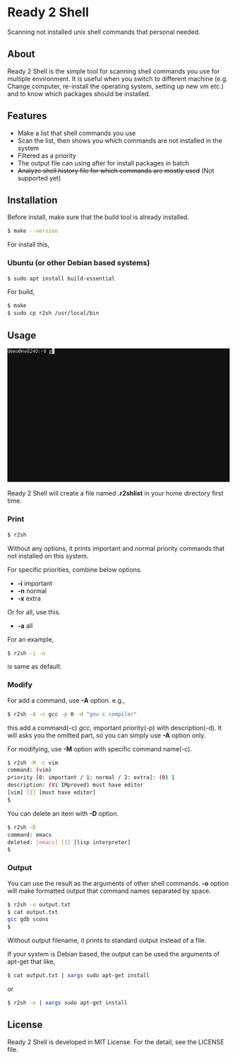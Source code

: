Ready 2 Shell
=============
Scanning not installed unix shell commands that personal needed.

About
-----
Ready 2 Shell is the simple tool for scanning shell commands you use for multiple environment.
It is useful when you switch to different machine (e.g. Change computer, re-install the operating system, setting up new vm etc.) and to know which packages should be installed.

Features
--------
* Make a list that shell commands you use
* Scan the list, then shows you which commands are not installed in the system
* Filtered as a priority
* The output file can using after for install packages in batch
* ~~Analyze shell history file for which commands are mostly used~~ (Not supported yet)

Installation
------------
Before install, make sure that the build tool is already installed.
```sh
$ make --version
```
For install this,
### Ubuntu (or other Debian based systems)
```sh
$ sudo apt install build-essential
```
For build,
```sh
$ make
$ sudo cp r2sh /usr/local/bin
```

Usage
-----
![demo](https://raw.githubusercontent.com/hardboiled65/Ready-2-Shell/master/doc/r2shdemo.gif)

Ready 2 Shell will create a file named **.r2shlist** in your home directory first time.
### Print
```sh
$ r2sh
```
Without any options, it prints important and normal priority commands that not installed on this system.

For specific priorities, combine below options.
* **-i** important
* **-n** normal
* **-x** extra

Or for all, use this.
* **-a** all

For an example,
```sh
$ r2sh -i -n
```
is same as default.

### Modify
For add a command, use **-A** option. e.g.,
```sh
$ r2sh -A -c gcc -p 0 -d "gnu c compiler"
```
this add a command(-c) *gcc*, important priority(-p) with description(-d).
It will asks you the omitted part, so you can simply use **-A** option only.

For modifying, use **-M** option with specific command name(-c).
```sh
$ r2sh -M -c vim
command: (vim)
priority [0: important / 1: normal / 2: extra]: (0) 1
description: (Vi IMproved) must have editor
[vim] [1] [must have editor]
$ 
```

You can delete an item with **-D** option.
```sh
$ r2sh -D
command: emacs
deleted: [emacs] [1] [lisp interpreter]
$ 
```

### Output
You can use the result as the arguments of other shell commands.
**-o** option will make formatted output that command names separated by space.
```sh
$ r2sh -o output.txt
$ cat output.txt
gcc gdb scons
$ 
```
Without output filename, it prints to standard output instead of a file.

If your system is Debian based, the output can be used the arguments of apt-get that like,
```sh
$ cat output.txt | xargs sudo apt-get install
```
or
```sh
$ r2sh -o | xargs sudo apt-get install
```

License
-------
Ready 2 Shell is developed in MIT License. For the detail, see the LICENSE file.
